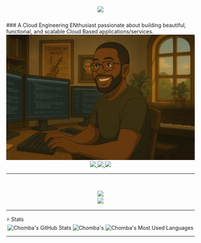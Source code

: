 <h1 align="center">
    <img src="https://readme-typing-svg.herokuapp.com/?font=Inter&size=48&center=true&vCenter=true&width=500&height=70&color=4493F8&duration=4000&lines=Hi+There!+👋;+I'm+Chomba+Mumba!;" />
</h1>
### A Cloud Engineering ENthusiast passionate about building beautiful, functional, and scalable Cloud Based applications/services.
<img src="https://github.com/chomba-mumba/chomba-mumba/blob/main/software-developer.png" alt="Banner of a developer sitting in front of a desk">

<br>

<div align="center">
  <a href="chombaibex@gmail.com">
    <img src="https://img.shields.io/badge/Gmail-333333?style=for-the-badge&logo=gmail&logoColor=red" />
  </a>
  <a href="https://www.linkedin.com/in/chomba-mumba-395a99172/" target="_blank">
    <img src="https://img.shields.io/badge/LinkedIn-0077B5?style=for-the-badge&logo=linkedin&logoColor=white" target="_blank" />
  </a>
  <a href="https://chomba-mumba.co.uk" target="_blank">
    <img src="https://img.shields.io/badge/portfolio-8A2BE2?style=for-the-badge" target="_blank" />
  </a>
</div>
<hr>
<br>
<p align="center">
  <img src="https://skillicons.dev/icons?i=aws,terraform,go,docker,kubernetes,githubactions,git" />
    <br>
  <img src="https://skillicons.dev/icons?i=python,html,css,js,vue,react,postman,figma" />
</p>

<hr

## ⚡️ Stats

<br>

<div align=center>
  <img width=390 src="https://github-readme-stats.vercel.app/api?username=chomba-mumba&theme=transparent&count_private=true&show_icons=true&rank_icon=github&locale=en" alt="Chomba's GitHub Stats" />
  <img width=390 src="https://github-readme-streak-stats.herokuapp.com/?user=chomba-mumba&theme=transparent&count_private=true&border_radius=10&locale=en" alt="Chomba's" />
  <img width=325 src="https://github-readme-stats.vercel.app/api/top-langs?username=chomba-mumba&theme=transparent&layout=donut&hide=css&langs_count=8&border_radius=10&show_icons=true&locale=en" alt="Chomba's Most Used Languages" />
</div>

<hr>
